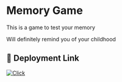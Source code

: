 
# Memory Game

This is a game to test your memory

Will definitely remind you of your childhood


## 🔗 Deployment Link
[![Click](https://img.shields.io/badge/Click-000?style=for-the-badge&logo=ko-fi&logoColor=white)](https://pkhatri196.github.io/memory-game/)


